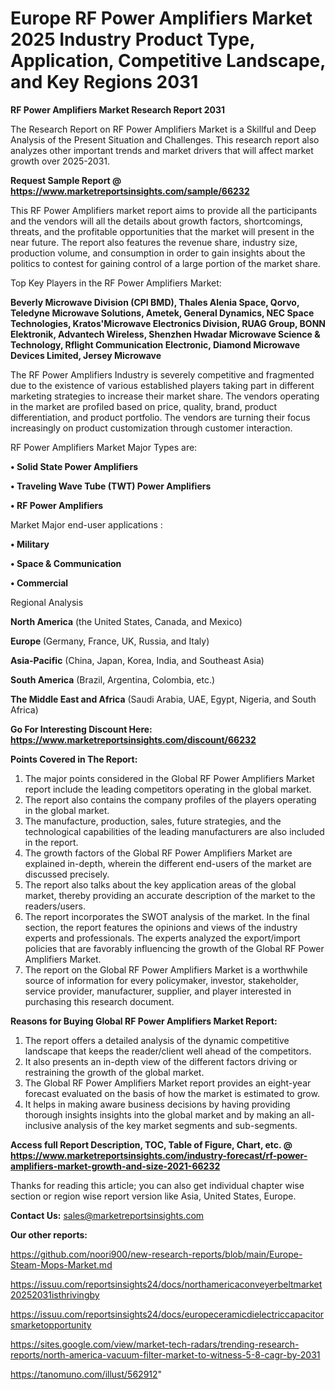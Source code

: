 # Europe RF Power Amplifiers Market 2025 Industry Product Type, Application, Competitive Landscape, and Key Regions 2031

<strong>RF Power Amplifiers Market Research Report 2031</strong>

The Research Report on RF Power Amplifiers Market is a Skillful and Deep Analysis of the Present Situation and Challenges. This research report also analyzes other important trends and market drivers that will affect market growth over 2025-2031.

<strong>Request Sample Report @ <a href=https://www.marketreportsinsights.com/sample/66232>https://www.marketreportsinsights.com/sample/66232</a></strong>

This RF Power Amplifiers market report aims to provide all the participants and the vendors will all the details about growth factors, shortcomings, threats, and the profitable opportunities that the market will present in the near future. The report also features the revenue share, industry size, production volume, and consumption in order to gain insights about the politics to contest for gaining control of a large portion of the market share.

Top Key Players in the RF Power Amplifiers Market:

<strong>Beverly Microwave Division (CPI BMD), Thales Alenia Space, Qorvo, Teledyne Microwave Solutions, Ametek, General Dynamics, NEC Space Technologies, Kratos&#39;Microwave Electronics Division, RUAG Group, BONN Elektronik, Advantech Wireless, Shenzhen Hwadar Microwave Science & Technology, Rflight Communication Electronic, Diamond Microwave Devices Limited, Jersey Microwave</strong>

The RF Power Amplifiers Industry is severely competitive and fragmented due to the existence of various established players taking part in different marketing strategies to increase their market share. The vendors operating in the market are profiled based on price, quality, brand, product differentiation, and product portfolio. The vendors are turning their focus increasingly on product customization through customer interaction.

RF Power Amplifiers Market Major Types are:

<strong>• Solid State Power Amplifiers

• Traveling Wave Tube (TWT) Power Amplifiers

• RF Power Amplifiers</strong>

Market Major end-user applications :

<strong>• Military

• Space & Communication

• Commercial</strong>

Regional Analysis

</u><strong><b>North America</b></strong> (the United States, Canada, and Mexico)

<strong><b>Europe </b></strong>(Germany, France, UK, Russia, and Italy)

<strong><b>Asia-Pacific</b></strong> (China, Japan, Korea, India, and Southeast Asia)

<strong><b>South America</b></strong> (Brazil, Argentina, Colombia, etc.)

<strong><b>The Middle East and Africa</b></strong> (Saudi Arabia, UAE, Egypt, Nigeria, and South Africa)

<strong>Go For Interesting Discount Here: <a href=https://www.marketreportsinsights.com/discount/66232>https://www.marketreportsinsights.com/discount/66232</a></strong>

<strong>Points Covered in The Report:</strong>
<ol>
  <li>The major points considered in the Global RF Power Amplifiers Market report include the leading competitors operating in the global market.</li>
  <li>The report also contains the company profiles of the players operating in the global market.</li>
  <li>The manufacture, production, sales, future strategies, and the technological capabilities of the leading manufacturers are also included in the report.</li>
  <li>The growth factors of the Global RF Power Amplifiers Market are explained in-depth, wherein the different end-users of the market are discussed precisely.</li>
  <li>The report also talks about the key application areas of the global market, thereby providing an accurate description of the market to the readers/users.</li>
  <li>The report incorporates the SWOT analysis of the market. In the final section, the report features the opinions and views of the industry experts and professionals. The experts analyzed the export/import policies that are favorably influencing the growth of the Global RF Power Amplifiers Market.</li>
  <li>The report on the Global RF Power Amplifiers Market is a worthwhile source of information for every policymaker, investor, stakeholder, service provider, manufacturer, supplier, and player interested in purchasing this research document.</li>
</ol>
<strong>Reasons for Buying Global RF Power Amplifiers Market Report:</strong>

<ol>
  <li>The report offers a detailed analysis of the dynamic competitive landscape that keeps the reader/client well ahead of the competitors.</li>
  <li>It also presents an in-depth view of the different factors driving or restraining the growth of the global market.</li>
  <li>The Global RF Power Amplifiers Market report provides an eight-year forecast evaluated on the basis of how the market is estimated to grow.</li>
  <li>It helps in making aware business decisions by having providing thorough insights insights into the global market and by making an all-inclusive analysis of the key market segments and sub-segments.</li>
</ol>
<strong>Access full Report Description, TOC, Table of Figure, Chart, etc. @ <a href=https://www.marketreportsinsights.com/industry-forecast/rf-power-amplifiers-market-growth-and-size-2021-66232>https://www.marketreportsinsights.com/industry-forecast/rf-power-amplifiers-market-growth-and-size-2021-66232</a></strong>


Thanks for reading this article; you can also get individual chapter wise section or region wise report version like Asia, United States, Europe.

<strong>Contact Us:</strong>
sales@marketreportsinsights.com

<strong>Our other reports:</strong>

<a href=https://github.com/noori900/new-research-reports/blob/main/Europe-Steam-Mops-Market.md>https://github.com/noori900/new-research-reports/blob/main/Europe-Steam-Mops-Market.md</a>

<a href=https://issuu.com/reportsinsights24/docs/northamericaconveyerbeltmarket20252031isthrivingby>https://issuu.com/reportsinsights24/docs/northamericaconveyerbeltmarket20252031isthrivingby</a>

<a href=https://issuu.com/reportsinsights24/docs/europeceramicdielectriccapacitorsmarketopportunity>https://issuu.com/reportsinsights24/docs/europeceramicdielectriccapacitorsmarketopportunity</a>

<a href=https://sites.google.com/view/market-tech-radars/trending-research-reports/north-america-vacuum-filter-market-to-witness-5-8-cagr-by-2031>https://sites.google.com/view/market-tech-radars/trending-research-reports/north-america-vacuum-filter-market-to-witness-5-8-cagr-by-2031</a>

<a href=https://tanomuno.com/illust/562912>https://tanomuno.com/illust/562912</a>"
